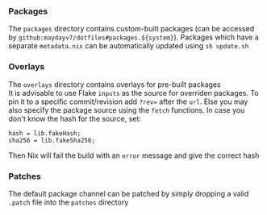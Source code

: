 ### Packages

The `packages` directory contains custom-built packages (can be accessed by `github:maydayv7/dotfiles#packages.${system}`). Packages which have a separate `metadata.nix` can be automatically updated using `sh update.sh`

### Overlays

The `overlays` directory contains overlays for pre-built packages  
It is advisable to use Flake `inputs` as the source for overriden packages. To pin it to a specific commit/revision add `?rev=` after the `url`. Else you may also specify the package source using the `fetch` functions. In case you don't know the hash for the source, set:

```
hash = lib.fakeHash;
sha256 = lib.fakeSha256;
```

Then Nix will fail the build with an `error` message and give the correct hash

### Patches

The default package channel can be patched by simply dropping a valid `.patch` file into the `patches` directory
